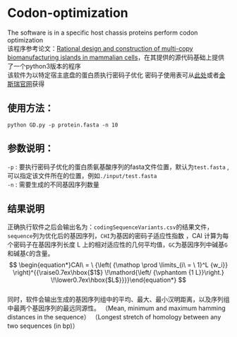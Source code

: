 # Codon-optimization
The software is in a specific host chassis proteins perform codon optimization  
该程序参考论文：[Rational design and construction of multi-copy biomanufacturing islands in mammalian cells](https://doi.org/10.1093/nar/gkab1214)，在其提供的源代码基础上提供了一个python3版本的程序  
该软件为以特定宿主底盘的蛋白质执行密码子优化
密码子使用表可从[此处](http://www.kazusa.or.jp/codon/)或者[金斯瑞官网](https://www.genscript.com/tools/codon-frequency-table)获得
## 使用方法：
```shell
python GD.py -p protein.fasta -n 10
```
## 参数说明：
`-p` : 要执行密码子优化的蛋白质氨基酸序列的fasta文件位置，默认为`test.fasta` ,可以指定该文件所在的位置，例如`./input/test.fasta`  
`-n` : 需要生成的不同基因序列数量

## 结果说明
 正确执行软件之后会输出名为：`codingSequenceVariants.csv`的结果文件，`sequence`列为优化后的基因序列，`CHI`为基因的密码子适应性指数 ，CAI 计算为每个密码子在基因序列长度 L 上的相对适应性的几何平均值，`GC`为基因序列中碱基`G`和碱基`C`的含量。  
$$  
 \begin{equation*}CAI\ = \ {\left( {\mathop \prod \limits_{i\ = \ 1}^L {w_i}} \right)^{{\raise0.7ex\hbox{$1$} \!\mathord{\left/ {\vphantom {1 L}}\right.}   \!\lower0.7ex\hbox{$L$}}}}\end{equation*}
$$    
同时，软件会输出生成的基因序列组中的平均、最大、最小汉明距离，以及序列组中最两个基因序列的最远同源性。
（Mean, minimum and maximum hamming distances in the sequence）
（Longest stretch of homology between any two sequences (in bp)）
